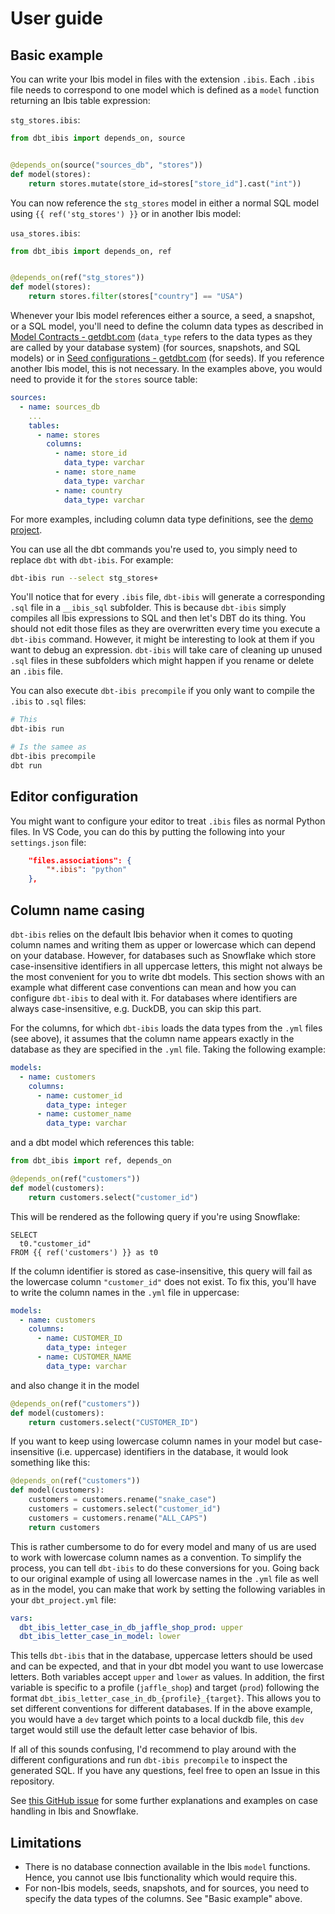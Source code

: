 # User guide
## Basic example
You can write your Ibis model in files with the extension `.ibis`. Each `.ibis` file needs to correspond to one model which is defined as a `model` function returning an Ibis table expression:

`stg_stores.ibis`:
```python
from dbt_ibis import depends_on, source


@depends_on(source("sources_db", "stores"))
def model(stores):
    return stores.mutate(store_id=stores["store_id"].cast("int"))
```

You can now reference the `stg_stores` model in either a normal SQL model using `{{ ref('stg_stores') }}` or in another Ibis model:

`usa_stores.ibis`:
```python
from dbt_ibis import depends_on, ref


@depends_on(ref("stg_stores"))
def model(stores):
    return stores.filter(stores["country"] == "USA")
```

Whenever your Ibis model references either a source, a seed, a snapshot, or a SQL model, you'll need to define the column data types as described in [Model Contracts - getdbt.com](https://docs.getdbt.com/docs/collaborate/govern/model-contracts) (`data_type` refers to the data types as they are called by your database system) (for sources, snapshots, and SQL models) or in [Seed configurations - getdbt.com](https://docs.getdbt.com/reference/seed-configs) (for seeds). If you reference another Ibis model, this is not necessary. In the examples above, you would need to provide it for the `stores` source table:

```yaml
sources:
  - name: sources_db
    ...
    tables:
      - name: stores
        columns:
          - name: store_id
            data_type: varchar
          - name: store_name
            data_type: varchar
          - name: country
            data_type: varchar
```
For more examples, including column data type definitions, see the [demo project](https://github.com/binste/dbt-ibis/tree/main/demo_project/jaffle_shop).

You can use all the dbt commands you're used to, you simply need to replace `dbt` with `dbt-ibis`. For example:
```bash
dbt-ibis run --select stg_stores+
```

You'll notice that for every `.ibis` file, `dbt-ibis` will generate a corresponding `.sql` file in a `__ibis_sql` subfolder. This is because `dbt-ibis` simply compiles all Ibis expressions to SQL and then let's DBT do its thing. You should not edit those files as they are overwritten every time you execute a `dbt-ibis` command. However, it might be interesting to look at them if you want to debug an expression. `dbt-ibis` will take care of cleaning up unused `.sql` files in these subfolders which might happen if you rename or delete an `.ibis` file.

You can also execute `dbt-ibis precompile` if you only want to compile the `.ibis` to `.sql` files:

```bash
# This
dbt-ibis run

# Is the samee as
dbt-ibis precompile
dbt run
```

## Editor configuration
You might want to configure your editor to treat `.ibis` files as normal Python files. In VS Code, you can do this by putting the following into your `settings.json` file:
```json
    "files.associations": {
        "*.ibis": "python"
    },
```


## Column name casing
`dbt-ibis` relies on the default Ibis behavior when it comes to quoting column names and writing them as upper or lowercase which can depend on your database. However, for databases such as Snowflake which store case-insensitive identifiers in all uppercase letters, this might not always be the most convenient for you to write dbt models. This section shows with an example what different case conventions can mean and how you can configure `dbt-ibis` to deal with it. For databases where identifiers are always case-insensitive, e.g. DuckDB, you can skip this part.

For the columns, for which `dbt-ibis` loads the data types from the `.yml` files (see above), it assumes that the column name appears exactly in the database as they are specified in the `.yml` file. Taking the following example:

```yaml
models:
  - name: customers
    columns:
      - name: customer_id
        data_type: integer
      - name: customer_name
        data_type: varchar
```
and a dbt model which references this table:

```python
from dbt_ibis import ref, depends_on

@depends_on(ref("customers"))
def model(customers):
    return customers.select("customer_id")
```
This will be rendered as the following query if you're using Snowflake:

```
SELECT
  t0."customer_id"
FROM {{ ref('customers') }} as t0
```

If the column identifier is stored as case-insensitive, this query will fail as the lowercase column `"customer_id"` does not exist. To fix this, you'll have to write the column names in the `.yml` file in uppercase:

```yaml
models:
  - name: customers
    columns:
      - name: CUSTOMER_ID
        data_type: integer
      - name: CUSTOMER_NAME
        data_type: varchar
```

and also change it in the model

```python
@depends_on(ref("customers"))
def model(customers):
    return customers.select("CUSTOMER_ID")
```

If you want to keep using lowercase column names in your model but case-insensitive (i.e. uppercase) identifiers in the database, it would look something like this:

```python
@depends_on(ref("customers"))
def model(customers):
    customers = customers.rename("snake_case")
    customers = customers.select("customer_id")
    customers = customers.rename("ALL_CAPS")
    return customers
```

This is rather cumbersome to do for every model and many of us are used to work with lowercase column names as a convention. To simplify the process, you can tell `dbt-ibis` to do these conversions for you. Going back to our original example of using all lowercase names in the `.yml` file as well as in the model, you can make that work by setting the following variables in your `dbt_project.yml` file:

```yaml
vars:
  dbt_ibis_letter_case_in_db_jaffle_shop_prod: upper
  dbt_ibis_letter_case_in_model: lower
```
This tells `dbt-ibis` that in the database, uppercase letters should be used and can be expected, and that in your dbt model you want to use lowercase letters. Both variables accept `upper` and `lower` as values. In addition, the first variable is specific to a profile (`jaffle_shop`) and target (`prod`) following the format `dbt_ibis_letter_case_in_db_{profile}_{target}`. This allows you to set different conventions for different databases. If in the above example, you would have a `dev` target which points to a local duckdb file, this `dev` target would still use the default letter case behavior of Ibis.

If all of this sounds confusing, I'd recommend to play around with the different configurations and run `dbt-ibis precompile` to inspect the generated SQL. If you have any questions, feel free to open an Issue in this repository.

See [this GitHub issue](https://github.com/ibis-project/ibis/issues/6772) for some further explanations and examples on case handling in Ibis and Snowflake.

## Limitations
* There is no database connection available in the Ibis `model` functions. Hence, you cannot use Ibis functionality which would require this.
* For non-Ibis models, seeds, snapshots, and for sources, you need to specify the data types of the columns. See "Basic example" above.